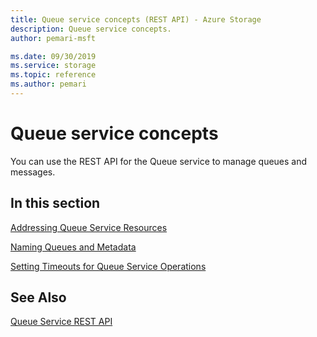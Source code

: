 ```yaml
---
title: Queue service concepts (REST API) - Azure Storage
description: Queue service concepts.
author: pemari-msft

ms.date: 09/30/2019
ms.service: storage
ms.topic: reference
ms.author: pemari
---
```


# Queue service concepts

You can use the REST API for the Queue service to manage queues and messages.  
  
## In this section  
 [Addressing Queue Service Resources](Addressing-Queue-Service-Resources.md)  
  
 [Naming Queues and Metadata](Naming-Queues-and-Metadata.md)  
  
 [Setting Timeouts for Queue Service Operations](Setting-Timeouts-for-Queue-Service-Operations.md)  
  
## See Also  
 [Queue Service REST API](Queue-Service-REST-API.md)
